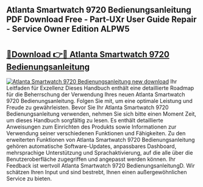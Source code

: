 ## Atlanta Smartwatch 9720 Bedienungsanleitung PDF Download Free - Part-UXr User Guide Repair - Service Owner Edition ALPW5

# <h2><a href="http://df46p1.blite.top/?on=Atlanta+Smartwatch+9720+Bedienungsanleitung">🔗Download 👉🔴 Atlanta Smartwatch 9720 Bedienungsanleitung</a></h2>

[![Atlanta Smartwatch 9720 Bedienungsanleitung new download](https://i.imgur.com/lujVjoI.png)](http://df46p1.blite.top/?on=Atlanta+Smartwatch+9720+Bedienungsanleitung)
Ihr Leitfaden für Exzellenz Dieses Handbuch enthält eine detaillierte Roadmap für die Beherrschung der Verwendung Ihres neuen Atlanta Smartwatch 9720 Bedienungsanleitung. Folgen Sie mit, um eine optimale Leistung und Freude zu gewährleisten. Bevor Sie Ihr Atlanta Smartwatch 9720 Bedienungsanleitung verwenden, nehmen Sie sich bitte einen Moment Zeit, um dieses Handbuch sorgfältig zu lesen. Es enthält detaillierte Anweisungen zum Einrichten des Produkts sowie Informationen zur Verwendung seiner verschiedenen Funktionen und Fähigkeiten. Zu den erweiterten Funktionen von Atlanta Smartwatch 9720 Bedienungsanleitung gehören automatische Software-Updates, anpassbares Dashboard, mehrsprachige Unterstützung und Sprachaktivierung, auf die alle über die Benutzeroberfläche zugegriffen und angepasst werden können. Ihr Feedback ist wertvoll Atlanta Smartwatch 9720 BedienungsanleitungD. Wir schätzen Ihren Input und sind bestrebt, Ihnen einen außergewöhnlichen Service zu bieten.
